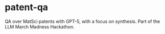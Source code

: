 # patent-qa
QA over MatSci patents with GPT-5, with a focus on synthesis. Part of the LLM March Madness Hackathon. 
